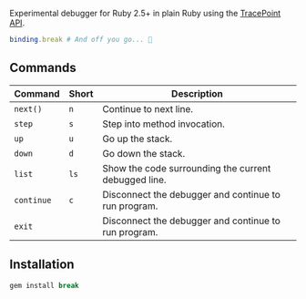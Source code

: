 Experimental debugger for Ruby 2.5+ in plain Ruby using the [TracePoint API].

```ruby
binding.break # And off you go... 🚀
```

[Tracepoint API]: https://ruby-doc.org/core-2.6.2/TracePoint.html

## Commands

Command    | Short | Description
-------    | ----- | -----------
`next()`   | `n`   | Continue to next line.
`step`     | `s`   | Step into method invocation.
`up`       | `u`   | Go up the stack.
`down`     | `d`   | Go down the stack.
`list`     | `ls`  | Show the code surrounding the current debugged line.
`continue` | `c`   | Disconnect the debugger and continue to run program.
`exit`     |       | Disconnect the debugger and continue to run program.

## Installation

```ruby
gem install break
```
